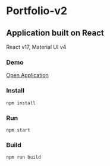 # Portfolio-v2

## Application built on React

React v17, Material UI v4

### Demo

[Open Application](https://Rumi-W.github.io/portfolio-v2/)

### Install

    npm install

### Run

    npm start

### Build

    npm run build
